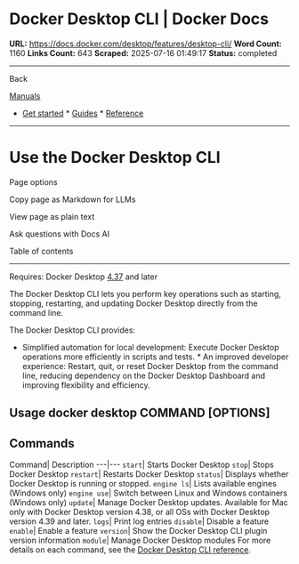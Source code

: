 # Docker Desktop CLI | Docker Docs

**URL:** https://docs.docker.com/desktop/features/desktop-cli/
**Word Count:** 1160
**Links Count:** 643
**Scraped:** 2025-07-16 01:49:17
**Status:** completed

---

Back

[Manuals](https://docs.docker.com/manuals/)

  * [Get started](https://docs.docker.com/get-started/)   * [Guides](https://docs.docker.com/guides/)   * [Reference](https://docs.docker.com/reference/)

* * *

# Use the Docker Desktop CLI

Page options

Copy page as Markdown for LLMs

View page as plain text

Ask questions with Docs AI

Table of contents

* * *

Requires: Docker Desktop [4.37](https://docs.docker.com/desktop/release-notes/#4370) and later

The Docker Desktop CLI lets you perform key operations such as starting, stopping, restarting, and updating Docker Desktop directly from the command line.

The Docker Desktop CLI provides:

  * Simplified automation for local development: Execute Docker Desktop operations more efficiently in scripts and tests.   * An improved developer experience: Restart, quit, or reset Docker Desktop from the command line, reducing dependency on the Docker Desktop Dashboard and improving flexibility and efficiency.

## Usage               docker desktop COMMAND [OPTIONS]     

## Commands

Command| Description   ---|---   `start`| Starts Docker Desktop   `stop`| Stops Docker Desktop   `restart`| Restarts Docker Desktop   `status`| Displays whether Docker Desktop is running or stopped.   `engine ls`| Lists available engines \(Windows only\)   `engine use`| Switch between Linux and Windows containers \(Windows only\)   `update`| Manage Docker Desktop updates. Available for Mac only with Docker Desktop version 4.38, or all OSs with Docker Desktop version 4.39 and later.   `logs`| Print log entries   `disable`| Disable a feature   `enable`| Enable a feature   `version`| Show the Docker Desktop CLI plugin version information   `module`| Manage Docker Desktop modules      For more details on each command, see the [Docker Desktop CLI reference](https://docs.docker.com/reference/cli/docker/desktop/).